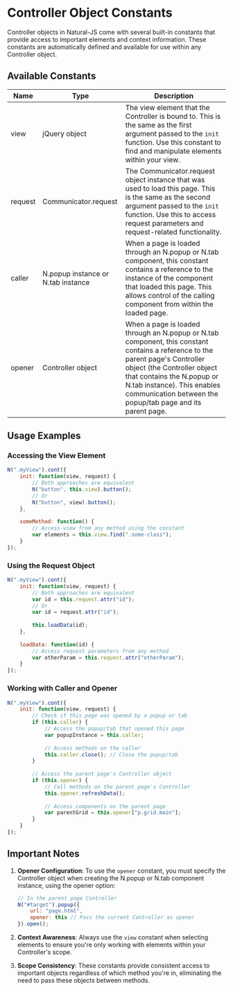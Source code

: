 # Controller Object Constants

Controller objects in Natural-JS come with several built-in constants that provide access to important elements and context information. These constants are automatically defined and available for use within any Controller object.

## Available Constants

| Name | Type | Description |
|------|------|-------------|
| view | jQuery object | The view element that the Controller is bound to. This is the same as the first argument passed to the `init` function. Use this constant to find and manipulate elements within your view. |
| request | Communicator.request | The Communicator.request object instance that was used to load this page. This is the same as the second argument passed to the `init` function. Use this to access request parameters and request-related functionality. |
| caller | N.popup instance or N.tab instance | When a page is loaded through an N.popup or N.tab component, this constant contains a reference to the instance of the component that loaded this page. This allows control of the calling component from within the loaded page. |
| opener | Controller object | When a page is loaded through an N.popup or N.tab component, this constant contains a reference to the parent page's Controller object (the Controller object that contains the N.popup or N.tab instance). This enables communication between the popup/tab page and its parent page. |

## Usage Examples

### Accessing the View Element

```javascript
N(".myView").cont({
    init: function(view, request) {
        // Both approaches are equivalent
        N("button", this.view).button();
        // Or
        N("button", view).button();
    },
    
    someMethod: function() {
        // Access view from any method using the constant
        var elements = this.view.find(".some-class");
    }
});
```

### Using the Request Object

```javascript
N(".myView").cont({
    init: function(view, request) {
        // Both approaches are equivalent
        var id = this.request.attr("id");
        // Or
        var id = request.attr("id");
        
        this.loadData(id);
    },
    
    loadData: function(id) {
        // Access request parameters from any method
        var otherParam = this.request.attr("otherParam");
    }
});
```

### Working with Caller and Opener

```javascript
N(".myView").cont({
    init: function(view, request) {
        // Check if this page was opened by a popup or tab
        if (this.caller) {
            // Access the popup/tab that opened this page
            var popupInstance = this.caller;
            
            // Access methods on the caller
            this.caller.close(); // Close the popup/tab
        }
        
        // Access the parent page's Controller object
        if (this.opener) {
            // Call methods on the parent page's Controller
            this.opener.refreshData();
            
            // Access components on the parent page
            var parentGrid = this.opener["p.grid.main"];
        }
    }
});
```

## Important Notes

1. **Opener Configuration**: To use the `opener` constant, you must specify the Controller object when creating the N.popup or N.tab component instance, using the opener option:

   ```javascript
   // In the parent page Controller
   N("#target").popup({
       url: "page.html",
       opener: this // Pass the current Controller as opener
   }).open();
   ```

2. **Context Awareness**: Always use the `view` constant when selecting elements to ensure you're only working with elements within your Controller's scope.

3. **Scope Consistency**: These constants provide consistent access to important objects regardless of which method you're in, eliminating the need to pass these objects between methods.
